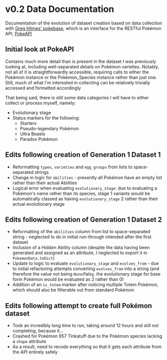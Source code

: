 # v0.2 Data Documentation

Documentation of the evolution of dataset creation based on data collection with [Greg Hilmes' pokebase](https://github.com/PokeAPI/pokebase), which is an interface for the RESTful Pokémon API, [PokeAPI](https://pokeapi.co/)

## Initial look at PokeAPI

Contains much more detail than is present in the dataset I was previously looking at, including well-separated details on Pokémon varieties. Notably, not all of it is straightforwardly accessible, requiring calls to either the Pokémon instance or the Pokémon_Species instance rather than just one. Still, much of what I'm interested in collecting can be relatively trivially accessed and formatted accordingly

That being said, there is still some data categories I will have to either collect or process myself, namely:
- Evolutionary stage
- Status markers for the following:
  - Starters
  - Pseudo-legendary Pokémon
  - Ultra Beasts
  - Paradox Pokémon

## Edits following creation of Generation 1 Dataset 1
- Reformatting `types`, `varieties` and `egg_groups` from lists to space-separated strings
- Change in logic for `abilities` - presently all Pokémon have an empty list rather than their actual Abilities
- Logical error when evaluating `evolutionary_stage`: due to evaluating a Pokémon's name rather than its species, stage 1 variants would be automatically classed as having `evolutionary_stage` 2 rather than their actual evolutionary stage

## Edits following creation of Generation 1 Dataset 2
- Reformatting of the `abilities` column from list to space-separated string - neglected to do in initial run-through intended after the first dataset
- Inclusion of a Hidden Ability column (despite the data having been generated and assigned as an attribute, I neglected to export it in `PokemonData.toDict`)
- Update to logic to evaluate `evolutionary_stage` and `evolves_from` - due to initial refactoring attempts converting `evolves_from` into a string (and therefore the value not being `None`/falsy, the evolutionary stage for base form Pokémon would be evaluated as 2 rather than 0)
- Addition of an `is_totem` marker after noticing multiple Totem Pokémon, which should also be filterable out from standard Pokémon

## Edits following attempt to create full Pokémon dataset
- Took an incredibly long time to run, taking around 12 hours and still not completing, because it...
- Crashed for Pokémon 957 Tinkatuff due to the Pokémon species lacking a `shape` attribute
- As a result, need to recode everything so that it gets each attribute from the API entirely safely
